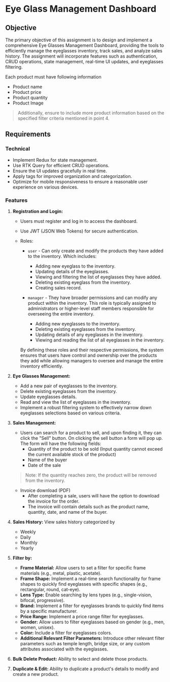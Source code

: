 # Eye Glass Management Dashboard

## Objective
The primary objective of this assignment is to design and implement a comprehensive Eye Glasses Management Dashboard, providing the tools to efficiently manage the eyeglasses inventory, track sales, and analyze sales history. The assignment will incorporate features such as authentication, CRUD operations, state management, real-time UI updates, and eyeglasses filtering.

Each product must have following information

- Product name
- Product price
- Product quantity
- Product Image

> Additionally, ensure to include more product information based on the specified filter criteria mentioned in point 4.

## Requirements

### Technical

- Implement Redux for state management.
- Use RTK Query for efficient CRUD operations.
- Ensure the UI updates gracefully in real time.
- Apply tags for improved organization and categorization.
- Optimize for mobile responsiveness to ensure a reasonable user experience on various devices.

### Features

1. **Registration and Login:**
    - Users must register and log in to access the dashboard.
    - Use JWT (JSON Web Tokens) for secure authentication.
    - Roles:
        - `user` - Can only create and modify the products they have added to the inventory. Which includes:
            - Adding new eyeglass to the inventory.
            - Updating details of the eyeglasses.
            - Viewing and filtering the list of eyeglasses they have added.
            - Deleting existing eyeglass from the inventory.
            - Creating sales record.
                
        - `manager` - They have broader permissions and can modify any product within the inventory. This role is typically assigned to administrators or higher-level staff members responsible for overseeing the entire inventory.
            - Adding new eyeglasses to the inventory.
            - Deleting existing eyeglasses from the inventory.
            - Updating details of any eyeglasses in the inventory.
            - Viewing and reading the list of all eyeglasses in the inventory.
        
        By defining these roles and their respective permissions, the system ensures that users have control and ownership over the products they add while allowing managers to oversee and manage the entire inventory efficiently.

1. **Eye Glasses Management:**
    - Add a new pair of eyeglasses to the inventory.
    - Delete existing eyeglasses from the inventory.
    - Update eyeglasses details.
    - Read and view the list of eyeglasses in the inventory.
    - Implement a robust filtering system to effectively narrow down eyeglasses selections based on various criteria.

2. **Sales Management:**
    - Users can search for a product to sell, and upon finding it, they can click the "Sell" button. On clicking the sell button a form will pop up. The form will have the following fields:
        - Quantity of the product to be sold (Input quantity cannot exceed the current available stock of the product)
        - Name of the buyer
        - Date of the sale
    
    > Note: If the quantity reaches zero, the product will be removed from the inventory.
    
    - Invoice download (PDF)
        - After completing a sale, users will have the option to download the invoice for the order.
        - The invoice will contain details such as the product name, quantity, date, and name of the buyer.
3. **Sales History:** View sales history categorized by
    - Weekly
    - Daily
    - Monthly
    - Yearly
4. **Filter by:**
    - **Frame Material:** Allow users to set a filter for specific frame materials (e.g., metal, plastic, acetate).
    - **Frame Shape:** Implement a real-time search functionality for frame shapes to quickly find eyeglasses with specific shapes (e.g., rectangular, round, cat-eye).
    - **Lens Type:** Enable searching by lens types (e.g., single-vision, bifocal, progressive).
    - **Brand:** Implement a filter for eyeglasses brands to quickly find items by a specific manufacturer.
    - **Price Range:** Implement a price range filter for eyeglasses.
    - **Gender:** Allow users to filter eyeglasses based on gender (e.g., men, women, unisex).
    - **Color:** Include a filter for eyeglasses colors.
    - **Additional Relevant Filter Parameters:** Introduce other relevant filter parameters such as temple length, bridge size, or any custom attributes associated with the eyeglasses.
5. **Bulk Delete Product:** Ability to select and delete those products.
  
6. **Duplicate & Edit:** Ability to duplicate a product's details to modify and create a new product.
